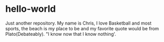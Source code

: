# hello-world
Just another repository.
 My name is Chris, I love Basketball and most sports, the beach is my place to be and my favorite quote would be from Plato(Debateably). "I know now that I know nothing'.
